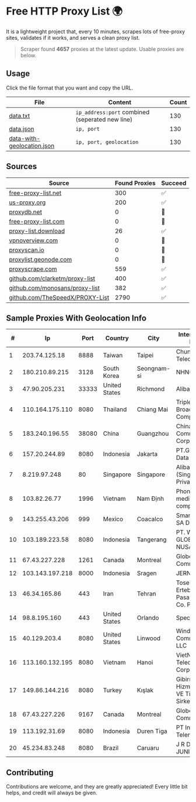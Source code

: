 
# Free HTTP Proxy List 🌍

It is a lightweight project that, every 10 minutes, scrapes lots of free-proxy sites, validates if it works, and serves a clean proxy list.


> Scraper found **4657** proxies at the latest update. Usable proxies are below.

## Usage

Click the file format that you want and copy the URL.


|File|Content|Count|
|----|-------|-----|
|[data.txt](https://raw.githubusercontent.com/themiralay/Proxy-List-World/master/data.txt)|`ip_address:port` combined (seperated new line)|130|
|[data.json](https://raw.githubusercontent.com/themiralay/Proxy-List-World/master/data.json)|`ip, port`|130|
|[data-with-geolocation.json](https://raw.githubusercontent.com/themiralay/Proxy-List-World/master/data-with-geolocation.json)|`ip, port, geolocation`|130|

## Sources

|Source|Found Proxies|Succeed|
|------|-------------|-------|
|[free-proxy-list.net](https://free-proxy-list.net)|300|✅|
|[us-proxy.org](https://www.us-proxy.org)|200|✅|
|[proxydb.net](http://proxydb.net)|0|🚫|
|[free-proxy-list.com](https://free-proxy-list.com/?page=&port=&type%5B%5D=http&type%5B%5D=https&up_time=0&search=Search)|0|🚫|
|[proxy-list.download](https://www.proxy-list.download/HTTP)|26|✅|
|[vpnoverview.com](https://vpnoverview.com/privacy/anonymous-browsing/free-proxy-servers)|0|🚫|
|[proxyscan.io](https://www.proxyscan.io)|0|🚫|
|[proxylist.geonode.com](https://proxylist.geonode.com/api/proxy-list?limit=300&page=1&sort_by=lastChecked&sort_type=desc&protocols=http,https)|0|🚫|
|[proxyscrape.com](https://api.proxyscrape.com/v2/?request=displayproxies&protocol=http&timeout=10000&country=all&ssl=all&anonymity=all)|559|✅|
|[github.com/clarketm/proxy-list](https://raw.githubusercontent.com/clarketm/proxy-list/master/proxy-list-raw.txt)|400|✅|
|[github.com/monosans/proxy-list](https://raw.githubusercontent.com/monosans/proxy-list/main/proxies/http.txt)|382|✅|
|[github.com/TheSpeedX/PROXY-List](https://raw.githubusercontent.com/TheSpeedX/PROXY-List/master/http.txt)|2790|✅|


## Sample Proxies With Geolocation Info

|#|Ip|Port|Country|City|Internet Service Provider|
|-|--|----|-------|----|-------------------------|
|1|203.74.125.18|8888|Taiwan|Taipei|Chunghwa Telecom Co., Ltd.|
|2|180.210.89.215|3128|South Korea|Seongnam-si|NHNCLOUD|
|3|47.90.205.231|33333|United States|Richmond|Alibaba.com LLC|
|4|110.164.175.110|8080|Thailand|Chiang Mai|Triple T Broadband Public Company Limited|
|5|183.240.196.55|38080|China|Guangzhou|China Mobile Communications Corporation|
|6|157.20.244.89|8080|Indonesia|Jakarta|PT.Global Media Data Prima|
|7|8.219.97.248|80|Singapore|Singapore|Alibaba Cloud (Singapore) Private Limited|
|8|103.82.26.77|1996|Vietnam|Nam Định|Phong Thuy media joint stock company|
|9|143.255.43.206|999|Mexico|Coacalco|Smartnett Carrier SA De CV|
|10|103.189.223.58|8080|Indonesia|Tangerang|PT. WIKAPLUS GLOBAL NUSANTARA|
|11|67.43.227.228|1261|Canada|Montreal|GloboTech Communications|
|12|103.143.197.218|8000|Indonesia|Sragen|JERNIHNETWORK|
|13|46.34.165.86|443|Iran|Tehran|Tose'h Fanavari Ertebabat Pasargad Arian Co. PJS|
|14|98.8.195.160|443|United States|Orlando|Spectrum|
|15|40.129.203.4|8080|United States|Linwood|Windstream Communications LLC|
|16|113.160.132.195|8080|Vietnam|Hanoi|VietNam Post and Telecom Corporation|
|17|149.86.144.216|8080|Turkey|Kışlak|Gibirnet Iletisim Hizmetleri Sanayi VE Ticaret Limited Sirketi|
|18|67.43.227.226|9167|Canada|Montreal|GloboTech Communications|
|19|113.192.31.69|8080|Indonesia|Duren Tiga|PT Indo Telemedia Solusi|
|20|45.234.83.248|8080|Brazil|Caruaru|J R DA PAZ JUNIOR|



## Contributing

Contributions are welcome, and they are greatly appreciated! Every
little bit helps, and credit will always be given.

